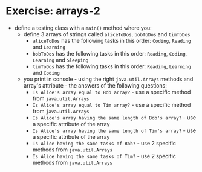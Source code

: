 # Exercise: arrays-2
* define a testing class with a `main()` method where you:
    * define 3 arrays of strings called `aliceToDos`, `bobToDos` and `timToDos`
      * `aliceToDos` has the following tasks in this order: `Coding`, `Reading` and `Learning`
      * `bobToDos` has the following tasks in this order: `Reading`, `Coding`, `Learning` and `Sleeping`
      * `timToDos` has the following tasks in this order: `Reading`, `Learning` and `Coding`
    * you print in console - using the right `java.util.Arrays` methods and array's attribute - the answers of the following questions:
      * `Is Alice's array equal to Bob array?` - use a specific method from `java.util.Arrays`
      * `Is Alice's array equal to Tim array?` - use a specific method from `java.util.Arrays`
      * `Is Alice's array having the same length of Bob's array?` - use a specific attribute of the array
      * `Is Alice's array having the same length of Tim's array?` - use a specific attribute of the array
      * `Is Alice having the same tasks of Bob?` - use 2 specific methods from `java.util.Arrays`
      * `Is Alice having the same tasks of Tim?` - use 2 specific methods from `java.util.Arrays`
